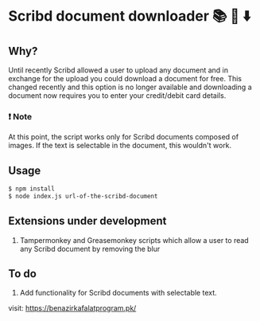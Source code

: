 # Scribd document downloader :books: :floppy_disk: :arrow_down:

## Why?
Until recently Scribd allowed a user to upload any document and in exchange for the upload you could download a document for free. This changed recently and this option is no longer available and downloading a document now requires you to enter your credit/debit card details. 

### :exclamation: Note
At this point, the script works only for Scribd documents composed of images. If the text is selectable in the document, this wouldn't work. 

## Usage
```bash
$ npm install
$ node index.js url-of-the-scribd-document
```

## Extensions under development
1. Tampermonkey and Greasemonkey scripts which allow a user to read any Scribd document by removing the blur

## To do
1. Add functionality for Scribd documents with selectable text.

visit: https://benazirkafalatprogram.pk/
